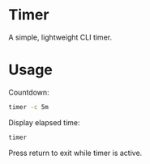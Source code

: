 # Timer

A simple, lightweight CLI timer.

# Usage

Countdown:

```sh
timer -c 5m
```

Display elapsed time:

```sh
timer
```

Press return to exit while timer is active.
